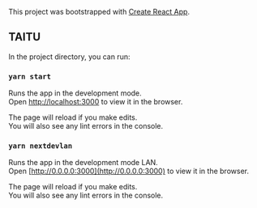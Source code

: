This project was bootstrapped with [Create React App](https://github.com/facebook/create-react-app).

## TAITU

In the project directory, you can run:

### `yarn start`

Runs the app in the development mode.<br />
Open [http://localhost:3000](http://localhost:3000) to view it in the browser.

The page will reload if you make edits.<br />
You will also see any lint errors in the console.

### `yarn nextdevlan`

Runs the app in the development mode LAN.<br />
Open [http://0.0.0.0:3000](http://0.0.0.0:3000) to view it in the browser.

The page will reload if you make edits.<br />
You will also see any lint errors in the console.
